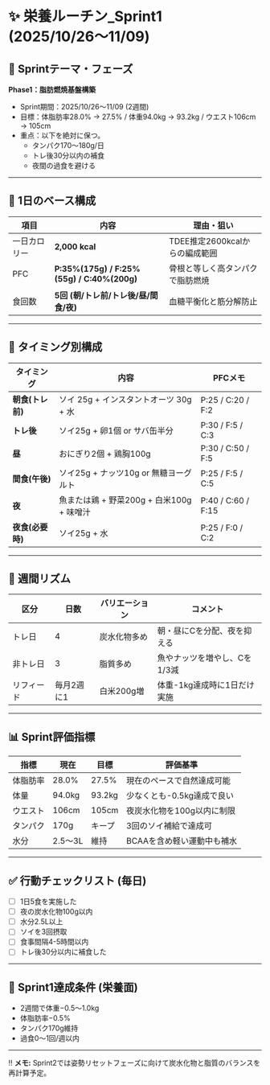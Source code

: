 # ✨ 栄養ルーチン_Sprint1 (2025/10/26〜11/09)

## 🌱 Sprintテーマ・フェーズ
**Phase1：脂肪燃焼基盤構築**

- Sprint期間：2025/10/26〜11/09  (2週間)
- 目標：体脂肪率28.0% → 27.5% / 体重94.0kg → 93.2kg / ウエスト106cm → 105cm
- 重点：以下を絶対に保つ。
  - タンパク170〜180g/日
  - トレ後30分以内の補食
  - 夜間の過食を避ける

---

## 🍔 1日のベース構成
| 項目 | 内容 | 理由・狙い |
|------|------|------------|
| 一日カロリー | **2,000 kcal** | TDEE推定2600kcalからの編成範囲 |
| PFC | **P:35%(175g) / F:25%(55g) / C:40%(200g)** | 骨根と等しく高タンパクで脂肪燃焼 |
| 食回数 | **5回 (朝/トレ前/トレ後/昼/間食/夜)** | 血糖平衡化と筋分解防止 |

---

## 🍏 タイミング別構成
| タイミング | 内容 | PFCメモ |
|-----------|--------|---------|
| **朝食(トレ前)** | ソイ 25g + インスタントオーツ 30g + 水 | P:25 / C:20 / F:2 |
| **トレ後** | ソイ25g + 卵1個 or サバ缶半分 | P:30 / F:5 / C:3 |
| **昼** | おにぎり2個 + 鶏胸100g | P:30 / C:50 / F:5 |
| **間食(午後)** | ソイ25g + ナッツ10g or 無糖ヨーグルト | P:25 / F:5 / C:5 |
| **夜** | 魚または鶏 + 野菜200g + 白米100g + 味噌汁 | P:40 / C:60 / F:15 |
| **夜食(必要時)** | ソイ25g + 水 | P:25 / F:0 / C:2 |

---

## 🔁 週間リズム
| 区分 | 日数 | バリエーション | コメント |
|------|------|----------------|----------|
| トレ日 | 4 | 炭水化物多め | 朝・昼にCを分配、夜を抑える |
| 非トレ日 | 3 | 脂質多め | 魚やナッツを増やし、Cを1/3減 |
| リフィード | 毎月2週に1 | 白米200g増 | 体重-1kg達成時に1日だけ実施 |

---

## 📊 Sprint評価指標
| 指標 | 現在 | 目標 | 評価基準 |
|------|------|------|-----------|
| 体脂肪率 | 28.0% | 27.5% | 現在のペースで自然達成可能 |
| 体量 | 94.0kg | 93.2kg | 少なくとも-0.5kg達成で良い |
| ウエスト | 106cm | 105cm | 夜炭水化物を100g以内に制限 |
| タンパク | 170g | キープ | 3回のソイ補給で達成可 |
| 水分 | 2.5〜3L | 維持 | BCAAを含め軽い運動中も補水 |

---

## ✅ 行動チェックリスト (毎日)
- [ ] 1日5食を実施した
- [ ] 夜の炭水化物100g以内
- [ ] 水分2.5L以上
- [ ] ソイを3回摂取
- [ ] 食事間隔4-5時間以内
- [ ] トレ後30分以内に補食した

---

## 🎯 Sprint1達成条件 (栄養面)
- 2週間で体重−0.5〜1.0kg
- 体脂肪率−0.5%
- タンパク170g維持
- 過食0〜1回/週以内

---

‼️ **メモ:** Sprint2では姿勢リセットフェーズに向けて炭水化物と脂質のバランスを再計算予定。
